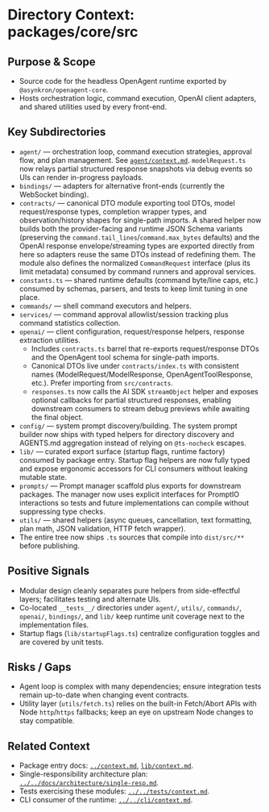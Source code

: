 # Directory Context: packages/core/src

## Purpose & Scope

- Source code for the headless OpenAgent runtime exported by `@asynkron/openagent-core`.
- Hosts orchestration logic, command execution, OpenAI client adapters, and shared utilities used by every front-end.

## Key Subdirectories

- `agent/` — orchestration loop, command execution strategies, approval flow, and plan management. See [`agent/context.md`](agent/context.md). `modelRequest.ts` now relays partial structured response snapshots via debug events so UIs can render in-progress payloads.
- `bindings/` — adapters for alternative front-ends (currently the WebSocket binding).
- `contracts/` — canonical DTO module exporting tool DTOs, model request/response types, completion wrapper types, and observation/history shapes for single-path imports. A shared helper now builds both the provider-facing and runtime JSON Schema variants (preserving the `command.tail_lines`/`command.max_bytes` defaults) and the OpenAI response envelope/streaming types are exported directly from here so adapters reuse the same DTOs instead of redefining them. The module also defines the normalized `CommandRequest` interface (plus its limit metadata) consumed by command runners and approval services.
- `constants.ts` — shared runtime defaults (command byte/line caps, etc.) consumed by schemas, parsers, and tests to keep limit tuning in one place.
- `commands/` — shell command executors and helpers.
- `services/` — command approval allowlist/session tracking plus command statistics collection.
- `openai/` — client configuration, request/response helpers, response extraction utilities.
  - Includes `contracts.ts` barrel that re-exports request/response DTOs and the OpenAgent tool schema for single-path imports.
  - Canonical DTOs live under `contracts/index.ts` with consistent names (ModelRequest/ModelResponse, OpenAgentToolResponse, etc.). Prefer importing from `src/contracts`.
  - `responses.ts` now calls the AI SDK `streamObject` helper and exposes optional callbacks for partial structured responses, enabling downstream consumers to stream debug previews while awaiting the final object.
- `config/` — system prompt discovery/building. The system prompt builder now ships with typed helpers for directory discovery and AGENTS.md aggregation instead of relying on `@ts-nocheck` escapes.
- `lib/` — curated export surface (startup flags, runtime factory) consumed by package entry. Startup flag helpers are now fully
 typed and expose ergonomic accessors for CLI consumers without leaking mutable state.
- `prompts/` — Prompt manager scaffold plus exports for downstream packages. The manager now uses explicit interfaces for PromptIO interactions so tests and future implementations can compile without suppressing type checks.
- `utils/` — shared helpers (async queues, cancellation, text formatting, plan math, JSON validation, HTTP fetch wrapper).
- The entire tree now ships `.ts` sources that compile into `dist/src/**` before publishing.

## Positive Signals

- Modular design cleanly separates pure helpers from side-effectful layers; facilitates testing and alternate UIs.
- Co-located `__tests__/` directories under `agent/`, `utils/`, `commands/`, `openai/`, `bindings/`, and `lib/` keep runtime unit
  coverage next to the implementation files.
- Startup flags (`lib/startupFlags.ts`) centralize configuration toggles and are covered by unit tests.

## Risks / Gaps

- Agent loop is complex with many dependencies; ensure integration tests remain up-to-date when changing event contracts.
- Utility layer (`utils/fetch.ts`) relies on the built-in Fetch/Abort APIs with Node `http`/`https` fallbacks; keep an eye on upstream Node changes to stay compatible.

## Related Context

- Package entry docs: [`../context.md`](../context.md), [`lib/context.md`](lib/context.md).
- Single-responsibility architecture plan: [`../../docs/architecture/single-resp.md`](../../docs/architecture/single-resp.md).
- Tests exercising these modules: [`../../tests/context.md`](../../tests/context.md).
- CLI consumer of the runtime: [`../../cli/context.md`](../../cli/context.md).
